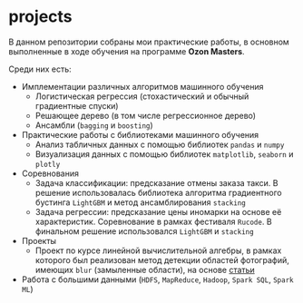 # projects

В данном репозитории собраны мои практические работы, в основном выполненные в ходе обучения на программе __Ozon Masters__.

Среди них есть:
- Имплементации различных алгоритмов машинного обучения
  - Логистическая регрессия (стохастический и обычный градиентные спуски)
  - Решающее дерево (в том числе регрессионное дерево)
  - Ансамбли (`bagging` и `boosting`)
- Практические работы с библиотеками машинного обучения
  - Анализ табличных данных с помощью библиотек `pandas` и `numpy`
  - Визуализация данных с помощью библиотек `matplotlib`, `seaborn` и `plotly`
- Соревнования
  - Задача классификации: предсказание отмены заказа такси. В решение использовалась библиотека алгоритма градиентного бустинга `LightGBM` и метод ансамблирования `stacking`
  - Задача регрессии: предсказание цены иномарки на основе её характеристик. Соревнование в рамках фестиваля `Rucode`. В финальном решение использовался `LightGBM` и `stacking`
- Проекты
  - Проект по курсе линейной вычислительной алгебры, в рамках которого был реализован метод детекции областей фотографий, имеющих `blur` (замыленные области), на основе [статьи](https://fled.github.io/paper/blur.pdf)
- Работа с большими данными (`HDFS`, `MapReduce`, `Hadoop`, `Spark SQL`, `Spark ML`)
